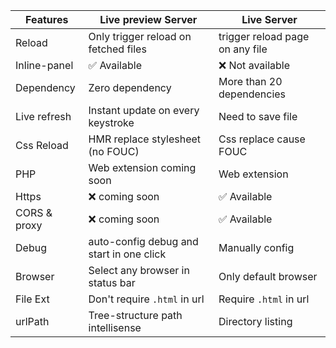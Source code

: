 | Features     | Live preview Server                      | Live Server                     |
| ------------ | ---------------------------------------- | ------------------------------- |
| Reload       | Only trigger reload on fetched files     | trigger reload page on any file |
| Inline-panel | ✅ Available                             | ❌ Not available                |
| Dependency   | Zero dependency                          | More than 20 dependencies       |
| Live refresh | Instant update on every keystroke        | Need to save file               |
| Css Reload   | HMR replace stylesheet (no FOUC)         | Css replace cause FOUC          |
| PHP          | Web extension coming soon                | Web extension                   |
| Https        | ❌ coming soon                           | ✅ Available                    |
| CORS & proxy | ❌ coming soon                           | ✅ Available                    |
| Debug        | auto-config debug and start in one click | Manually config                 |
| Browser      | Select any browser in status bar         | Only default browser            |
| File Ext     | Don't require `.html` in url             | Require `.html` in url          |
| urlPath      | Tree-structure path intellisense         | Directory listing               |
